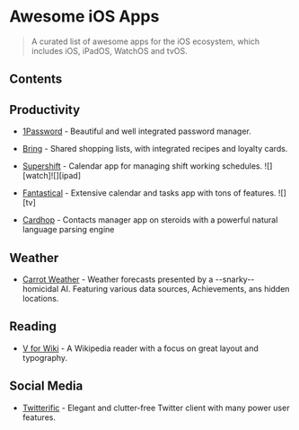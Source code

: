 # Awesome iOS Apps

> A curated list of awesome apps for the iOS ecosystem, which includes iOS, iPadOS, WatchOS and tvOS.

## Contents
<!-- START doctoc -->
<!-- END doctoc -->

## Productivity

- [1Password](https://apps.apple.com/de/app/1password-password-manager/id568903335) - Beautiful and well integrated password manager.

- [Bring](https://apps.apple.com/de/app/bring-shopping-list-recipes/id580669177) - Shared shopping lists, with integrated recipes and loyalty cards.

- [Supershift](https://itunes.apple.com/app/supershift/id1104165041?mt=8) - Calendar app for managing shift working schedules. ![][watch]![][ipad]

- [Fantastical](https://flexibits.com/fantastical/download-ios) - Extensive calendar and tasks app with tons of features. ![][tv]

- [Cardhop](https://apps.apple.com/de/app/cardhop/id1448744070) - Contacts manager app on steroids with a powerful natural language parsing engine

## Weather

- [Carrot Weather](https://apps.apple.com/de/app/carrot-weather/id961390574) - Weather forecasts presented by a --snarky-- homicidal AI. Featuring various data sources, Achievements, ans hidden locations.

## Reading

- [V for Wiki](https://apps.apple.com/de/app/v-for-wikipedia/id993435362) - 
A Wikipedia reader with a focus on great layout and typography.

## Social Media

- [Twitterific](https://apps.apple.com/de/app/twitterrific-tweet-your-way/id580311103) - Elegant and clutter-free Twitter client with many power user features.
